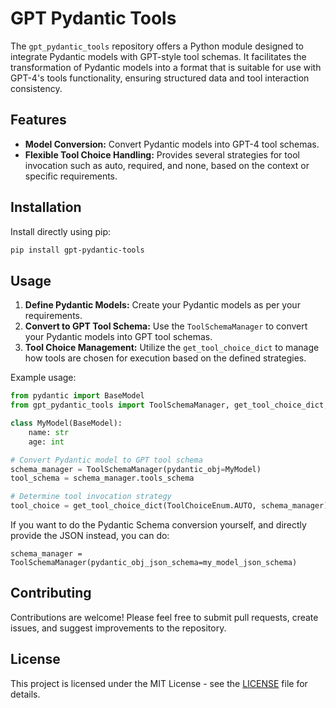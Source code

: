 # GPT Pydantic Tools

The `gpt_pydantic_tools` repository offers a Python module designed to integrate Pydantic models with GPT-style tool schemas. It facilitates the transformation of Pydantic models into a format that is suitable for use with GPT-4's tools functionality, ensuring structured data and tool interaction consistency.

## Features

- **Model Conversion:** Convert Pydantic models into GPT-4 tool schemas.
- **Flexible Tool Choice Handling:** Provides several strategies for tool invocation such as auto, required, and none, based on the context or specific requirements.

## Installation

Install directly using pip:
```bash
pip install gpt-pydantic-tools
```

## Usage

1. **Define Pydantic Models:** Create your Pydantic models as per your requirements.
2. **Convert to GPT Tool Schema:** Use the `ToolSchemaManager` to convert your Pydantic models into GPT tool schemas.
3. **Tool Choice Management:** Utilize the `get_tool_choice_dict` to manage how tools are chosen for execution based on the defined strategies.

Example usage:
```python
from pydantic import BaseModel
from gpt_pydantic_tools import ToolSchemaManager, get_tool_choice_dict, ToolChoiceEnum

class MyModel(BaseModel):
    name: str
    age: int

# Convert Pydantic model to GPT tool schema
schema_manager = ToolSchemaManager(pydantic_obj=MyModel)
tool_schema = schema_manager.tools_schema

# Determine tool invocation strategy
tool_choice = get_tool_choice_dict(ToolChoiceEnum.AUTO, schema_manager)
```

If you want to do the Pydantic Schema conversion yourself, and directly provide the JSON instead, you can do:
```
schema_manager = ToolSchemaManager(pydantic_obj_json_schema=my_model_json_schema)
```

## Contributing

Contributions are welcome! Please feel free to submit pull requests, create issues, and suggest improvements to the repository.

## License

This project is licensed under the MIT License - see the [LICENSE](LICENSE) file for details.
